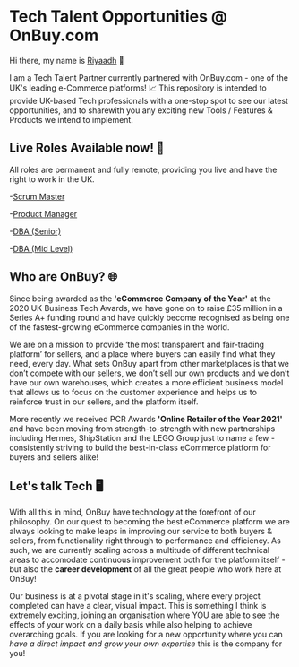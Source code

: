# Tech Talent Opportunities @ OnBuy.com
Hi there, my name is [Riyaadh](https://www.linkedin.com/in/riyaadh-hassein/) 👋

I am a Tech Talent Partner currently partnered with OnBuy.com - one of the UK's leading e-Commerce platforms! 📈
This repository is intended to provide UK-based Tech professionals with a one-stop spot to see our latest opportunities, and to sharewith you any exciting new Tools / Features & Products we intend to implement.

## Live Roles Available now! 💼
All roles are permanent and fully remote, providing you live and have the right to work in the UK.

-[Scrum Master](https://www.onbuy.com/gb/careers/scrum-master/)

-[Product Manager](https://www.onbuy.com/gb/careers/product-manager/)

-[DBA (Senior)](https://www.onbuy.com/gb/careers/database-administrator-mysql/)

-[DBA (Mid Level)](https://www.onbuy.com/gb/careers/database-administrator-mysql-mid/)

## Who are OnBuy? 🌐
Since being awarded as the **'eCommerce Company of the Year'** at the 2020 UK Business Tech Awards, we have gone on to raise £35 million in a Series A+ funding round and have quickly become recognised as being one of the fastest-growing eCommerce companies in the world. 

We are on a mission to provide ‘the most transparent and fair-trading platform’ for sellers, and a place where buyers can easily find what they need, every day. What sets OnBuy apart from other marketplaces is that we don’t compete with our sellers, we don’t sell our own products and we don’t have our own warehouses, which creates a more efficient business model that allows us to focus on the customer experience and helps us to reinforce trust in our sellers, and the platform itself. 

More recently we received PCR Awards **'Online Retailer of the Year 2021'** and have been moving from strength-to-strength with new partnerships including Hermes, ShipStation and the LEGO Group just to name a few - consistently striving to build the best-in-class eCommerce platform for buyers and sellers alike!

## Let's talk Tech 🖥️
With all this in mind, OnBuy have technology at the forefront of our philosophy. On our quest to becoming the best eCommerce platform we are always looking to make leaps in improving our service to both buyers & sellers, from functionality right through to performance and efficiency. As such, we are currently scaling across a multitude of different technical areas to accomodate continuous improvement both for the platform itself - but also the **career development** of all the great people who work here at OnBuy!

Our business is at a pivotal stage in it's scaling, where every project completed can have a clear, visual impact. This is something I think is extremely exciting, joining an organisation where YOU are able to see the effects of your work on a daily basis while also helping to achieve overarching goals. If you are looking for a new opportunity where you can *have a direct impact and grow your own expertise* this is the company for you!
